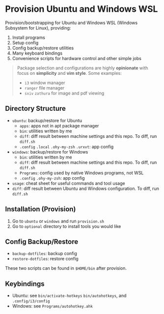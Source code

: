 # Provision Ubuntu and Windows WSL
Provision/bootstrapping for Ubuntu and Windows WSL (Windows Subsystem for Linux), providing:

1. Install programs
2. Setup config
4. Config backup/restore utilities
3. Many keyboard bindings
5. Convenience scripts for hardware control and other simple jobs

>Package selection and configurations are highly **opinionate** with focus on **simplicity** and **vim style**. Some examples:
>- `i3` window manager
>- `ranger` file manager
>- `sxiv` `zathura` for image and pdf viewing

## Directory Structure
- `ubuntu`: backup/restore for Ubuntu
    - `apps`: apps not in apt package manager
	- `bin`: utilities written by me
    - `diff`: diff result between machine settings and this repo. To diff, run `diff.sh`
	- `.config` `.local` `.ohy-my-zsh` `.urxvt`: app config
- `windows`: backup/restore for Windows
	- `bin`: utilities written by me
    - `diff`: diff result between machine settings and this repo. To diff, run `diff.sh`
    - `Programs`: config used by native Windows programs, not WSL
	- `.config` `.ohy-my-zsh`: app config
- `usage`: cheat sheet for useful commands and tool usage
- `diff`: diff result between Ubuntu and Windows configuration. To diff, run `diff.sh`

## Installation (Provision)
1. Go to `ubuntu` or `windows` and run `provision.sh`
2. Go to `optional` directory to install tools you would like

## Config Backup/Restore
- `backup-dotfiles`: backup config
- `restore-dotfiles`: restore config

These two scripts can be found in `$HOME/bin` after provision.

## Keybindings
- Ubuntu: see `bin/activate-hotkeys` `bin/autohotkeys`, and `.config/i3/config`
- Windows: see `Programs/autohotkey.ahk`
